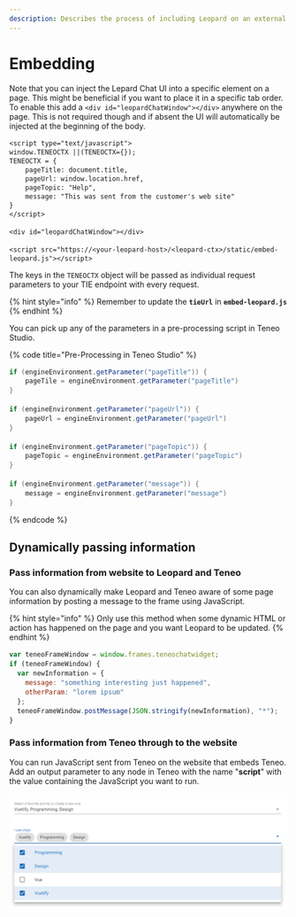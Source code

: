 ```yaml
---
description: Describes the process of including Leopard on an external website.
---
```


# Embedding

Note that you can inject the Lepard Chat UI into a specific element on a page. This might be beneficial if you want to place it in a specific tab order. To enable this add a `<div id="leopardChatWindow"></div>` anywhere on the page. This is not required though and if absent the UI will automatically be injected at the beginning of the body.

```markup
<script type="text/javascript">
window.TENEOCTX ||(TENEOCTX={});
TENEOCTX = {
	pageTitle: document.title,
	pageUrl: window.location.href,
	pageTopic: "Help",
	message: "This was sent from the customer's web site"
}
</script>

<div id="leopardChatWindow"></div>

<script src="https://<your-leopard-host>/<leopard-ctx>/static/embed-leopard.js"></script>
```

The keys in the `TENEOCTX` object will be passed as individual request parameters to your TIE endpoint with every request.  

{% hint style="info" %}
Remember to update the **`tieUrl`** in **`embed-leopard.js`**
{% endhint %}

You can pick up any of the parameters in a pre-processing script in Teneo Studio.

{% code title="Pre-Processing in Teneo Studio" %}
```groovy
if (engineEnvironment.getParameter("pageTitle")) {
	pageTile = engineEnvironment.getParameter("pageTitle")
}

if (engineEnvironment.getParameter("pageUrl")) {
	pageUrl = engineEnvironment.getParameter("pageUrl")
}

if (engineEnvironment.getParameter("pageTopic")) {
	pageTopic = engineEnvironment.getParameter("pageTopic")
}

if (engineEnvironment.getParameter("message")) {
	message = engineEnvironment.getParameter("message")
}
```
{% endcode %}

## Dynamically passing information

### Pass information from website to Leopard and Teneo

You can also dynamically make Leopard and Teneo aware of some page information by posting a message to the frame using JavaScript.

{% hint style="info" %}
Only use this method when some dynamic HTML or action has happened on the page and you want Leopard to be updated.
{% endhint %}

```javascript
var teneoFrameWindow = window.frames.teneochatwidget;
if (teneoFrameWindow) {
  var newInformation = {
    message: "something interesting just happened",
    otherParam: "lorem ipsum"
  };
  teneoFrameWindow.postMessage(JSON.stringify(newInformation), "*");
}
```

### Pass information from Teneo through to the website

You can run JavaScript sent from Teneo on the website that embeds Teneo. Add an output parameter to any node in Teneo with the name "**script**" with the value containing the JavaScript you want to run.

![Creates a button and changes the site&apos;s background text to Red!!](.gitbook/assets/image%20%2819%29.png)



